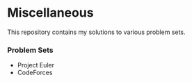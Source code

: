 # Miscellaneous
This repository contains my solutions to various problem sets.
### Problem Sets
* Project Euler
* CodeForces